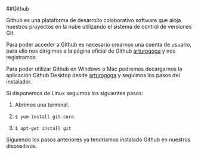 ##Github

Github es una plataforma de desarrollo colaborativo software que aloja nuestros proyectos en la nube utilizando el sistema de control de versiones Git.

Para poder acceder a Github es necesario crearnos una cuenta de usuario, para ello nos dirigimos a la página oficial de Github [arturogoga](https://github.com)  y nos registramos.

Para poder utilizar Github en Windows o Mac podremos decargarnos la aplicación Github Desktop desde [arturogoga](https://desktop.github.com) y seguimos los pasos del instalador.

Si disponemos de Linux seguimos los siguientes pasos:

1. Abrimos una terminal.
2.     $ yum install git-core
3.     $ apt-get install git

Siguiendo los pasos anteriores ya tendríamos instalado Github en nuestros dispositivos.